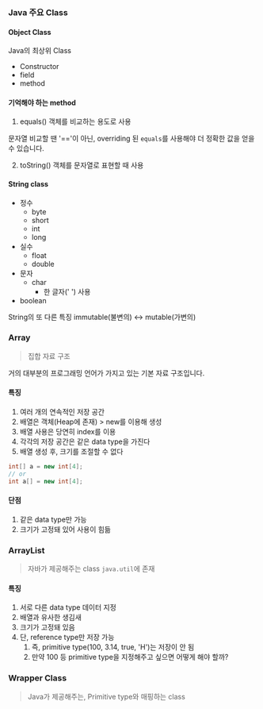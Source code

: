 ### Java 주요 Class

#### Object Class
Java의 최상위 Class
- Constructor
- field
- method

#### 기억해야 하는 method
1. equals()
객체를 비교하는 용도로 사용

문자열 비교할 땐 '=='이 아닌, overriding 된 <code>equals</code>를 사용해야 더 정확한 값을 얻을 수 있습니다.

2. toString()
객체를 문자열로 표현할 때 사용

#### String class
- 정수
    - byte
    - short
    - int
    - long
- 실수
    - float
    - double
- 문자
    - char
        - 한 글자(' ') 사용
- boolean

String의 또 다른 특징
immutable(불변의) <-> mutable(가변의)

### Array
> 집합 자료 구조

거의 대부분의 프로그래밍 언어가 가지고 있는 기본 자료 구조입니다.

#### 특징
1. 여러 개의 연속적인 저장 공간
2. 배열은 객체(Heap에 존재) > new를 이용해 생성
3. 배열 사용은 당연히 index를 이용
4. 각각의 저장 공간은 같은 data type을 가진다
5. 배열 생성 후, 크기를 조절할 수 없다

```java
int[] a = new int[4];
// or
int a[] = new int[4];
```

#### 단점
1. 같은 data type만 가능
2. 크기가 고정돼 있어 사용이 힘듦

### ArrayList
> 자바가 제공해주는 class <code>java.util</code>에 존재

#### 특징
1. 서로 다른 data type 데이터 지정
2. 배열과 유사한 생김새
3. 크기가 고정돼 있음
4. 단, reference type만 저장 가능
    1. 즉, primitive type(100, 3.14, true, 'H')는 저장이 안 됨
    2. 만약 100 등 primitive type을 지정해주고 싶으면 어떻게 해야 할까?

### Wrapper Class
> Java가 제공해주는, Primitive type와 매핑하는 class
